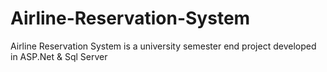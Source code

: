 # Airline-Reservation-System
Airline Reservation System is a university semester end project developed in ASP.Net &amp; Sql Server
